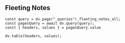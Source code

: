 
## Fleeting Notes
```dataviewjs
const query = dv.page("_queries").fleeting_notes_all;
const pagesQuery = await dv.query(query);
const { headers, values } = pagesQuery.value

dv.table(headers, values);
```
